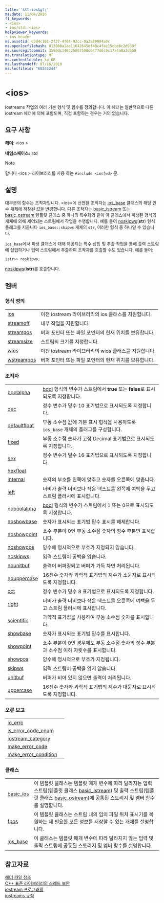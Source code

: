 ```yaml
---
title: '&lt;ios&gt;'
ms.date: 11/04/2016
f1_keywords:
- <ios>
- ios/std::<ios>
helpviewer_keywords:
- ios header
ms.assetid: d3d4c161-2f37-4f04-93cc-0a2a89984a9c
ms.openlocfilehash: 013888a1ae11042645ef48c4fae15cbe6c2d939f
ms.sourcegitcommit: 3590dc146525807500c0477d6c9c17a4a8a2d658
ms.translationtype: MT
ms.contentlocale: ko-KR
ms.lasthandoff: 07/16/2019
ms.locfileid: "68245244"
---
```

# <a name="ltiosgt"></a>&lt;ios&gt;

Iostreams 작업의 여러 기본 형식 및 함수를 정의합니다. 이 헤더는 일반적으로 다른 iostream 헤더에 의해 포함되며, 직접 포함하는 경우는 거의 없습니다.

## <a name="requirements"></a>요구 사항

**헤더**: \<ios >

**네임스페이스:** std

> [!NOTE]
> 합니다 \<ios > 라이브러리를 사용 하는 `#include <iosfwd>` 문.

## <a name="remarks"></a>설명

대부분의 함수는 조작자입니다. \<ios>에 선언된 조작자는 [ios_base](../standard-library/ios-base-class.md) 클래스의 해당 인수 개체에 저장된 값을 변경합니다. 다른 조작자는 [basic_istream](../standard-library/basic-istream-class.md) 또는 [basic_ostream](../standard-library/basic-ostream-class.md) 템플릿 클래스 중 하나의 특수화와 같이 이 클래스에서 파생된 형식의 개체에 의해 제어되는 스트림에서 작업을 수행합니다. 예를 들어 [noskipws](../standard-library/ios-functions.md#noskipws)(**str**) 형식 플래그를 지웁니다 `ios_base::skipws` 개체의 `str`, 이러한 형식 중 하나일 수 있습니다.

`ios_base`에서 파생 클래스에 대해 제공되는 특수 삽입 및 추출 작업을 통해 출력 스트림에 삽입하거나 입력 스트림에서 추출하여 조작자를 호출할 수도 있습니다. 예를 들어:

```cpp
istr>> noskipws;
```

[noskipws](../standard-library/ios-functions.md#noskipws)(**istr**)를 호출합니다.

## <a name="members"></a>멤버

### <a name="typedefs"></a>형식 정의

|||
|-|-|
|[ios](../standard-library/ios-typedefs.md#ios)|이전 iostream 라이브러리의 ios 클래스를 지원합니다.|
|[streamoff](../standard-library/ios-typedefs.md#streamoff)|내부 작업을 지원합니다.|
|[streampos](../standard-library/ios-typedefs.md#streampos)|버퍼 포인터 또는 파일 포인터의 현재 위치를 보유합니다.|
|[streamsize](../standard-library/ios-typedefs.md#streamsize)|스트림의 크기를 지정합니다.|
|[wios](../standard-library/ios-typedefs.md#wios)|이전 iostream 라이브러리의 wios 클래스를 지원합니다.|
|[wstreampos](../standard-library/ios-typedefs.md#wstreampos)|버퍼 포인터 또는 파일 포인터의 현재 위치를 보유합니다.|

### <a name="manipulators"></a>조작자

|||
|-|-|
|[boolalpha](../standard-library/ios-functions.md#boolalpha)|[bool](../cpp/bool-cpp.md) 형식의 변수가 스트림에서 **true** 또는 **false**로 표시되도록 지정합니다.|
|[dec](../standard-library/ios-functions.md#dec)|정수 변수가 밑수 10 표기법으로 표시되도록 지정합니다.|
|[defaultfloat](../standard-library/ios-functions.md#ios_defaultfloat)|부동 소수점 값에 기본 표시 형식을 사용하도록 `ios_base` 개체의 플래그를 구성합니다.|
|[fixed](../standard-library/ios-functions.md#fixed)|부동 소수점 숫자가 고정 Decimal 표기법으로 표시되도록 지정합니다.|
|[hex](../standard-library/ios-functions.md#hex)|정수 변수가 밑수 16 표기법으로 표시되도록 지정합니다.|
|[hexfloat](../standard-library/ios-functions.md#hexfloat)|
|[internal](../standard-library/ios-functions.md#internal)|숫자의 부호를 왼쪽에 맞추고 숫자를 오른쪽에 맞춥니다.|
|[left](../standard-library/ios-functions.md#left)|너비가 출력 너비보다 작은 텍스트를 왼쪽에 여백을 두고 스트림 플러시에 표시합니다.|
|[noboolalpha](../standard-library/ios-functions.md#noboolalpha)|[bool](../cpp/bool-cpp.md) 형식의 변수가 스트림에서 1 또는 0으로 표시되도록 지정합니다.|
|[noshowbase](../standard-library/ios-functions.md#noshowbase)|숫자가 표시되는 표기법 밑수 표시를 해제합니다.|
|[noshowpoint](../standard-library/ios-functions.md#noshowpoint)|소수 부분이 0인 부동 소수점 숫자의 정수 부분만 표시합니다.|
|[noshowpos](../standard-library/ios-functions.md#noshowpos)|양수에 명시적으로 부호가 지정되지 않습니다.|
|[noskipws](../standard-library/ios-functions.md#noskipws)|입력 스트림이 공백을 읽습니다.|
|[nounitbuf](../standard-library/ios-functions.md#nounitbuf)|출력이 버퍼링되고 버퍼가 가득 차면 처리됩니다.|
|[nouppercase](../standard-library/ios-functions.md#nouppercase)|16진수 숫자와 과학적 표기법의 지수가 소문자로 표시되도록 지정합니다.|
|[oct](../standard-library/ios-functions.md#oct)|정수 변수가 밑수 8 표기법으로 표시되도록 지정합니다.|
|[right](../standard-library/ios-functions.md#right)|너비가 출력 너비보다 작은 텍스트를 오른쪽에 여백을 두고 스트림 플러시에 표시합니다.|
|[scientific](../standard-library/ios-functions.md#scientific)|과학적 표기법을 사용하여 부동 소수점 숫자를 표시합니다.|
|[showbase](../standard-library/ios-functions.md#showbase)|숫자가 표시되는 표기법 밑수를 표시합니다.|
|[showpoint](../standard-library/ios-functions.md#showpoint)|소수 부분이 0인 경우에도 부동 소수점 숫자의 정수 부분과 소수점 이하 자릿수를 표시합니다.|
|[showpos](../standard-library/ios-functions.md#showpos)|양수에 명시적으로 부호가 지정됩니다.|
|[skipws](../standard-library/ios-functions.md#skipws)|입력 스트림이 공백을 읽지 않습니다.|
|[unitbuf](../standard-library/ios-functions.md#unitbuf)|버퍼가 비어 있지 않으면 출력이 처리됩니다.|
|[uppercase](../standard-library/ios-functions.md#uppercase)|16진수 숫자와 과학적 표기법의 지수가 대문자로 표시되도록 지정합니다.|

### <a name="error-reporting"></a>오류 보고

|||
|-|-|
|[io_errc](../standard-library/ios-functions.md#io_errc)||
|[is_error_code_enum](../standard-library/ios-functions.md#is_error_code_enum)||
|[iostream_category](../standard-library/ios-functions.md#iostream_category)||
|[make_error_code](../standard-library/ios-functions.md#make_error_code)||
|[make_error_condition](../standard-library/ios-functions.md#make_error_condition)||

### <a name="classes"></a>클래스

|||
|-|-|
|[basic_ios](../standard-library/basic-ios-class.md)|이 템플릿 클래스는 템플릿 매개 변수에 따라 달라지는 입력 스트림(템플릿 클래스 [basic_istream](../standard-library/basic-istream-class.md)) 및 출력 스트림(템플릿 클래스 [basic_ostream](../standard-library/basic-ostream-class.md))에 공통된 스토리지 및 멤버 함수를 설명합니다.|
|[fpos](../standard-library/fpos-class.md)|이 템플릿 클래스는 스트림 내의 임의 파일 위치 표시기를 복원하는 데 필요한 모든 정보를 저장할 수 있는 개체를 설명합니다.|
|[ios_base](../standard-library/ios-base-class.md)|이 클래스는 템플릿 매개 변수에 따라 달라지지 않는 입력 및 출력 스트림에 공통된 스토리지 및 멤버 함수를 설명합니다.|

## <a name="see-also"></a>참고자료

[헤더 파일 참조](../standard-library/cpp-standard-library-header-files.md)<br/>
[C++ 표준 라이브러리의 스레드 보안](../standard-library/thread-safety-in-the-cpp-standard-library.md)<br/>
[iostream 프로그래밍](../standard-library/iostream-programming.md)<br/>
[iostreams 규칙](../standard-library/iostreams-conventions.md)<br/>
